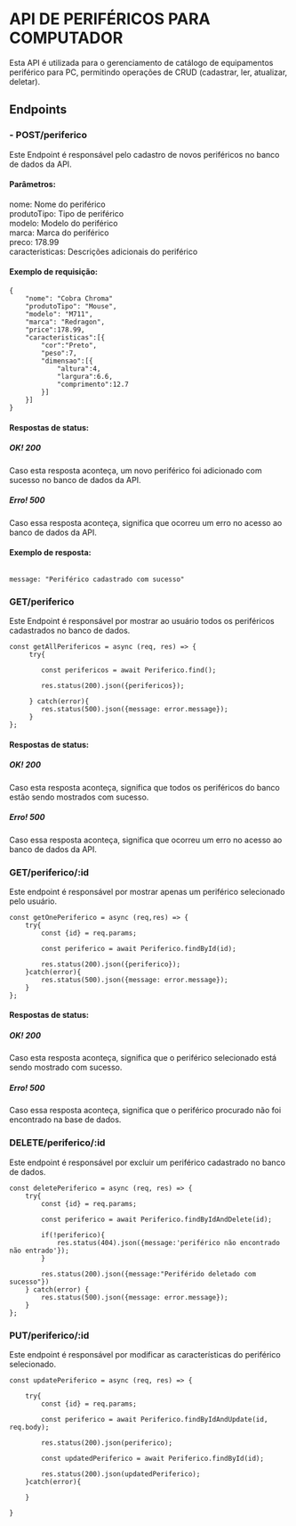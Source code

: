 # API DE PERIFÉRICOS PARA COMPUTADOR
Esta API é utilizada para o gerenciamento de catálogo de equipamentos periférico para PC, permitindo operações de CRUD (cadastrar, ler, atualizar, deletar).

## Endpoints
### - POST/periferico
Este Endpoint é responsável pelo cadastro de novos periféricos no banco de dados da API.
#### Parâmetros:

nome: Nome do periférico <br>
produtoTipo: Tipo de periférico <br>
modelo: Modelo do periférico<br>
marca:   Marca do periférico <br>
preco: 178.99 <br>
caracteristicas: Descrições adicionais do periférico <br>	

#### Exemplo de requisição:
```
{
	"nome": "Cobra Chroma"
	"produtoTipo": "Mouse",
	"modelo": "M711",
	"marca": "Redragon",
	"price":178.99,
	"caracteristicas":[{
		"cor":"Preto",
		"peso":7,
		"dimensao":[{
			"altura":4,
			"largura":6.6,
			"comprimento":12.7
		}]
	}]
}

````
#### Respostas de status:
##### OK! 200
Caso esta resposta aconteça, um novo periférico foi adicionado com sucesso no banco de dados da API.

##### Erro! 500
Caso essa resposta aconteça, significa que ocorreu um erro no acesso ao banco de dados da API.

#### Exemplo de resposta:

````

message: "Periférico cadastrado com sucesso"

````

### GET/periferico
Este Endpoint é responsável por mostrar ao usuário todos os periféricos cadastrados no banco de dados.
````
const getAllPerifericos = async (req, res) => {
     try{

        const perifericos = await Periferico.find();

        res.status(200).json({perifericos});

     } catch(error){
        res.status(500).json({message: error.message});
     }
};

````

#### Respostas de status:
##### OK! 200
Caso esta resposta aconteça, significa que todos os periféricos do banco estão sendo mostrados com sucesso.

##### Erro! 500
Caso essa resposta aconteça, significa que ocorreu um erro no acesso ao banco de dados da API.

### GET/periferico/:id
Este endpoint é responsável por mostrar apenas um periférico selecionado pelo usuário.

````
const getOnePeriferico = async (req,res) => {
    try{
        const {id} = req.params;

        const periferico = await Periferico.findById(id);

        res.status(200).json({periferico});
    }catch(error){
        res.status(500).json({message: error.message});
    }
};

````

#### Respostas de status:
##### OK! 200
Caso esta resposta aconteça, significa que o periférico selecionado está sendo mostrado com sucesso.

##### Erro! 500
Caso essa resposta aconteça, significa que o periférico procurado não foi encontrado na base de dados.

### DELETE/periferico/:id
Este endpoint é responsável por excluir um periférico cadastrado no banco de dados.

````
const deletePeriferico = async (req, res) => {
    try{
        const {id} = req.params;

        const periferico = await Periferico.findByIdAndDelete(id);

        if(!periferico){
            res.status(404).json({message:'periférico não encontrado não entrado'});
        }

        res.status(200).json({message:"Periférido deletado com sucesso"})
    } catch(error) {
        res.status(500).json({message: error.message});
    }
};

````

### PUT/periferico/:id
Este endpoint é responsável por modificar as características do periférico selecionado.


````
const updatePeriferico = async (req, res) => {

    try{
        const {id} = req.params;

        const periferico = await Periferico.findByIdAndUpdate(id, req.body);
    
        res.status(200).json(periferico);
    
        const updatedPeriferico = await Periferico.findById(id);
    
        res.status(200).json(updatedPeriferico);
    }catch(error){

    }
   
}
````












